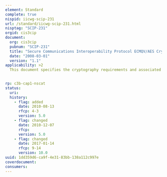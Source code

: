 ```yaml
---
element: Standard
complete: true
nispid: iicwg-scip-231
url: /standard/iicwg-scip-231.html
nisptag: "SCIP-231"
orgid: cis3cip
document:
  org: cis3cip
  pubnum: "SCIP-231"
  title: "Secure Communications Interoperability Protocol ECMQV/AES Cryptography Specification, rev.1.3"
  date: "2008-03-01"
  version: "1.1"
applicability: >2
  This document specifies the cryptography requirements and associated Interoperable Non-Type 1 Operational Modes for the Secure Communications Interoperability Protocol (SCIP) family of equipment. The key negotiation primitive is Elliptic Curve Cryptography (ECC) MQV using the Full MQV scheme. AES-256 is the traffic encryption algorithm. The Certification Authority (CA) will generate X.509 Certificates to be delivered with the ECC static private component in key material loads that will be incorporated into a software download via PC compatible means. Counter mode cryptography will be used in conjunction with the AES algorithm. Encrypted Packet methodology for Traffic key validation is used. All standard SCIP voice and data applications are supported.  For details, contact AC/322 (SC/4).

  
rp: c3b-cap1-nscat
status:
  uri: 
  history: 
    - flag: added
      date: 2010-08-13
      rfcp: 4-3
      version: 5.0
    - flag: changed
      date: 2010-12-07
      rfcp: 
      version: 5.0
    - flag: changed
      date: 2017-01-14
      rfcp: 9-14
      version: 10.0
uuid: 1dd359d6-ca9f-4e31-83bb-138a112c997e
coverdocument:
consumers:
---
```

